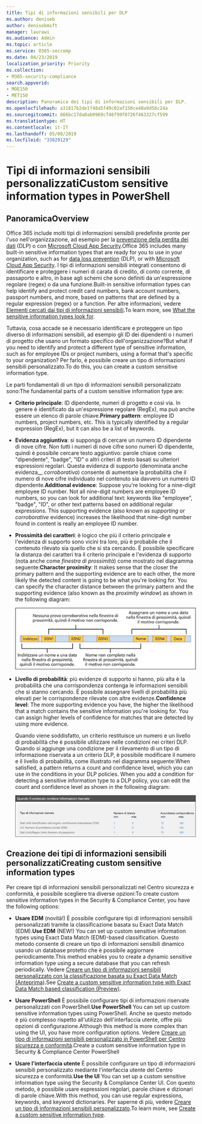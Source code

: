 ```yaml
---
title: Tipi di informazioni sensibili per DLP
ms.author: deniseb
author: denisebmsft
manager: laurawi
ms.audience: Admin
ms.topic: article
ms.service: O365-seccomp
ms.date: 04/23/2019
localization_priority: Priority
ms.collection:
- M365-security-compliance
search.appverid:
- MOE150
- MET150
description: Panoramica dei tipi di informazioni sensibili per DLP.
ms.openlocfilehash: a31817b2de1f48a5f49c02af150ce40a9d58c24a
ms.sourcegitcommit: 666bc17da0ab0969cf46f99f8726f463327cf599
ms.translationtype: HT
ms.contentlocale: it-IT
ms.lasthandoff: 05/08/2019
ms.locfileid: "33829129"
---
```

# <a name="custom-sensitive-information-types"></a><span data-ttu-id="d8739-103">Tipi di informazioni sensibili personalizzati</span><span class="sxs-lookup"><span data-stu-id="d8739-103">Custom sensitive information types in PowerShell</span></span>

## <a name="overview"></a><span data-ttu-id="d8739-104">Panoramica</span><span class="sxs-lookup"><span data-stu-id="d8739-104">Overview</span></span>

<span data-ttu-id="d8739-105">Office 365 include molti tipi di informazioni sensibili predefinite pronte per l'uso nell'organizzazione, ad esempio per la [prevenzione della perdita dei dati](data-loss-prevention-policies.md) (DLP) o con [Microsoft Cloud App Security](https://docs.microsoft.com/cloud-app-security).</span><span class="sxs-lookup"><span data-stu-id="d8739-105">Office 365 includes many built-in sensitive information types that are ready for you to use in your organization, such as for [data loss prevention](data-loss-prevention-policies.md) (DLP), or with [Microsoft Cloud App Security](https://docs.microsoft.com/cloud-app-security).</span></span> <span data-ttu-id="d8739-106">I tipi di informazioni sensibili integrati consentono di identificare e proteggere i numeri di carata di credito, di conto corrente, di passaporto e altro, in base agli schemi che sono definiti da un'espressione regolare (regex) o da una funzione.</span><span class="sxs-lookup"><span data-stu-id="d8739-106">Built-in sensitive information types can help identify and protect credit card numbers, bank account numbers, passport numbers, and more, based on patterns that are defined by a regular expression (regex) or a function.</span></span> <span data-ttu-id="d8739-107">Per altre informazioni, vedere [Elementi cercati dai tipi di informazioni sensibili](what-the-sensitive-information-types-look-for.md).</span><span class="sxs-lookup"><span data-stu-id="d8739-107">To learn more, see [What the sensitive information types look for](what-the-sensitive-information-types-look-for.md).</span></span>

<span data-ttu-id="d8739-108">Tuttavia, cosa accade se è necessario identificare e proteggere un tipo diverso di informazioni sensibili, ad esempio gli ID dei dipendenti o i numeri di progetto che usano un formato specifico dell'organizzazione?</span><span class="sxs-lookup"><span data-stu-id="d8739-108">But what if you need to identify and protect a different type of sensitive information, such as for employee IDs or project numbers, using a format that's specific to your organization?</span></span> <span data-ttu-id="d8739-109">Per farlo, è possibile creare un tipo di informazioni sensibili personalizzato.</span><span class="sxs-lookup"><span data-stu-id="d8739-109">To do this, you can create a custom sensitive information type.</span></span>

<span data-ttu-id="d8739-110">Le parti fondamentali di un tipo di informazioni sensibili personalizzato sono:</span><span class="sxs-lookup"><span data-stu-id="d8739-110">The fundamental parts of a custom sensitive information type are:</span></span>

- <span data-ttu-id="d8739-111">**Criterio principale**: ID dipendente, numeri di progetto e così via. In genere è identificato da un'espressione regolare (RegEx), ma può anche essere un elenco di parole chiave.</span><span class="sxs-lookup"><span data-stu-id="d8739-111">**Primary pattern**: employee ID numbers, project numbers, etc. This is typically identified by a regular expression (RegEx), but it can also be a list of keywords.</span></span>

- <span data-ttu-id="d8739-p103">**Evidenza aggiuntiva**: si supponga di cercare un numero ID dipendente di nove cifre. Non tutti i numeri di nove cifre sono numeri ID dipendente, quindi è possibile cercare testo aggiuntivo: parole chiave come "dipendente", "badge", "ID" o altri criteri di testo basati su ulteriori espressioni regolari. Questa evidenza di supporto (denominata anche evidenza__ _corroborativa_) consente di aumentare la probabilità che il numero di nove cifre individuato nel contenuto sia davvero un numero ID dipendente.</span><span class="sxs-lookup"><span data-stu-id="d8739-p103">**Additional evidence**: Suppose you're looking for a nine-digit employee ID number. Not all nine-digit numbers are employee ID numbers, so you can look for additional text: keywords like "employee", "badge", "ID", or other text patterns based on additional regular expressions. This supporting evidence (also known as _supporting_ or _corroborative_ evidence) increases the likelihood that nine-digit number found in content is really an employee ID number.</span></span>

- <span data-ttu-id="d8739-p104">**Prossimità dei caratteri**: è logico che più il criterio principale e l'evidenza di supporto sono vicini tra loro, più è probabile che il contenuto rilevato sia quello che si sta cercando. È possibile specificare la distanza dei caratteri tra il criterio principale e l'evidenza di supporto (nota anche come _finestra di prossimità_) come mostrato nel diagramma seguente:</span><span class="sxs-lookup"><span data-stu-id="d8739-p104">**Character proximity**: It makes sense that the closer the primary pattern and the supporting evidence are to each other, the more likely the detected content is going to be what you're looking for. You can specify the character distance between the primary pattern and the supporting evidence (also known as the _proximity window_) as shown in the following diagram:</span></span>

    ![Diagramma dell'evidenza corroborativa e della finestra di prossimità](media/dc68e38e-dfa1-45b8-b204-89c8ba121f96.png)

- <span data-ttu-id="d8739-p105">**Livello di probabilità**: più evidenze di supporto si hanno, più alta è la probabilità che una corrispondenza contenga le informazioni sensibili che si stanno cercando. È possibile assegnare livelli di probabilità più elevati per le corrispondenze rilevate con altre evidenze.</span><span class="sxs-lookup"><span data-stu-id="d8739-p105">**Confidence level**: The more supporting evidence you have, the higher the likelihood that a match contains the sensitive information you're looking for. You can assign higher levels of confidence for matches that are detected by using more evidence.</span></span>

  <span data-ttu-id="d8739-p106">Quando viene soddisfatto, un criterio restituisce un numero e un livello di probabilità che è possibile utilizzare nelle condizioni nei criteri DLP. Quando si aggiunge una condizione per il rilevamento di un tipo di informazione riservata a un criterio DLP, è possibile modificare il numero e il livello di probabilità, come illustrato nel diagramma seguente:</span><span class="sxs-lookup"><span data-stu-id="d8739-p106">When satisfied, a pattern returns a count and confidence level, which you can use in the conditions in your DLP policies. When you add a condition for detecting a sensitive information type to a DLP policy, you can edit the count and confidence level as shown in the following diagram:</span></span>

    ![Numero di istanze e opzioni di precisione di corrispondenza](media/11d0b51e-7c3f-4cc6-96d8-b29bcdae1aeb.png)

## <a name="creating-custom-sensitive-information-types"></a><span data-ttu-id="d8739-123">Creazione dei tipi di informazioni sensibili personalizzati</span><span class="sxs-lookup"><span data-stu-id="d8739-123">Creating custom sensitive information types</span></span>

<span data-ttu-id="d8739-124">Per creare tipi di informazioni sensibili personalizzati nel Centro sicurezza e conformità, è possibile scegliere tra diverse opzioni:</span><span class="sxs-lookup"><span data-stu-id="d8739-124">To create custom sensitive information types in the Security & Compliance Center, you have the following options:</span></span>

- <span data-ttu-id="d8739-125">**Usare EDM** (novità!) È possibile configurare tipi di informazioni sensibili personalizzati tramite la classificazione basata su Exact Data Match (EDM).</span><span class="sxs-lookup"><span data-stu-id="d8739-125">**Use EDM** (NEW!) You can set up custom sensitive information types using Exact Data Match (EDM)-based classification.</span></span> <span data-ttu-id="d8739-126">Questo metodo consente di creare un tipo di informazioni sensibili dinamico usando un database protetto che è possibile aggiornare periodicamente.</span><span class="sxs-lookup"><span data-stu-id="d8739-126">This method enables you to create a dynamic sensitive information type using a secure database that you can refresh periodically.</span></span> <span data-ttu-id="d8739-127">Vedere [Creare un tipo di informazioni sensibili personalizzato con la classificazione basata su Exact Data Match (Anteprima)](create-custom-sensitive-info-type-edm.md).</span><span class="sxs-lookup"><span data-stu-id="d8739-127">See [Create a custom sensitive information type with Exact Data Match based classification (Preview)](create-custom-sensitive-info-type-edm.md).</span></span>

- <span data-ttu-id="d8739-128">**Usare PowerShell** È possibile configurare tipi di informazioni riservate personalizzati con PowerShell.</span><span class="sxs-lookup"><span data-stu-id="d8739-128">**Use PowerShell** You can set up custom sensitive information types using PowerShell.</span></span> <span data-ttu-id="d8739-129">Anche se questo metodo è più complesso rispetto all'utilizzo dell'interfaccia utente, offre più opzioni di configurazione.</span><span class="sxs-lookup"><span data-stu-id="d8739-129">Although this method is more complex than using the UI, you have more configuration options.</span></span> <span data-ttu-id="d8739-130">Vedere [Creare un tipo di informazioni sensibili personalizzato in PowerShell per Centro sicurezza e conformità](create-a-custom-sensitive-information-type-in-scc-powershell.md).</span><span class="sxs-lookup"><span data-stu-id="d8739-130">Create a custom sensitive information type in Security & Compliance Center PowerShell</span></span>

- <span data-ttu-id="d8739-131">**Usare l'interfaccia utente** È possibile configurare un tipo di informazioni sensibili personalizzato mediante l'interfaccia utente del Centro sicurezza e conformità.</span><span class="sxs-lookup"><span data-stu-id="d8739-131">**Use the UI** You can set up a custom sensitive information type using the Security & Compliance Center UI.</span></span> <span data-ttu-id="d8739-132">Con questo metodo, è possibile usare espressioni regolari, parole chiave e dizionari di parole chiave.</span><span class="sxs-lookup"><span data-stu-id="d8739-132">With this method, you can use regular expressions, keywords, and keyword dictionaries.</span></span> <span data-ttu-id="d8739-133">Per saperne di più, vedere [Creare un tipo di informazioni sensibili personalizzato](create-a-custom-sensitive-information-type.md).</span><span class="sxs-lookup"><span data-stu-id="d8739-133">To learn more, see [Create a custom sensitive information type](create-a-custom-sensitive-information-type.md).</span></span>



